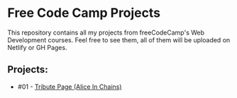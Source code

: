 # Free Code Camp Projects

This repository contains all my projects from freeCodeCamp's Web Development courses. Feel free to see them, all of them will be uploaded on Netlify or GH Pages.

## Projects:

* #01 - [Tribute Page (Alice In Chains)](https://github.com/gughog/freeCodeCamp-projects/tree/master/001-tribute-page)
